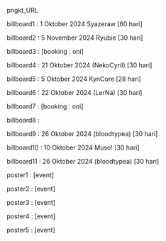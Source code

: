 pngkt_URL


billboard1 : 1 Oktober 2024 Syazeraw [60 hari]

billboard2 : 5 November 2024 Ryubie [30 hari] 

billboard3 : [booking : oni]

billboard4 : 21 Oktober 2024 (NekoCyril) [30 hari]

billboard5 : 5 Oktober 2024 KynCore [28 hari]

billboard6 : 22 Oktober 2024 (LerNa) [30 hari]

billboard7 : [booking : oni]

billboard8 :

billboard9 : 26 Oktober 2024 (bloodtypea) [30 hari]

billboard10 : 10 Oktober 2024 Muso! [30 hari]

billboard11 : 26 Oktober 2024 (bloodtypea) [30 hari]

poster1 : [event]

poster2 : [event]

poster3 : [event]

poster4 : [event]

poster5 : [event]
